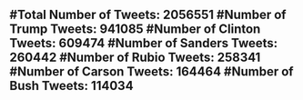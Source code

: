 #Total Number of Tweets: 2056551 
#Number of Trump Tweets: 941085
#Number of Clinton Tweets: 609474
#Number of Sanders Tweets: 260442
#Number of Rubio Tweets: 258341
#Number of Carson Tweets: 164464
#Number of Bush Tweets: 114034
---
